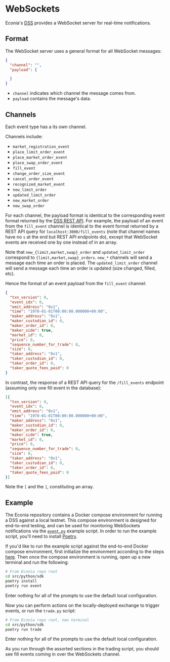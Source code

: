 # WebSockets

Econia's [DSS](./data-service-stack.md) provides a WebSocket server for real-time notifications.

## Format

The WebSocket server uses a general format for all WebSocket messages:

```json
{
  "channel": "",
  "payload": {

  }
}
```

- `channel` indicates which channel the message comes from.
- `payload` contains the message's data.

## Channels

Each event type has a its own channel.

Channels include:

- `market_registration_event`
- `place_limit_order_event`
- `place_market_order_event`
- `place_swap_order_event`
- `fill_event`
- `change_order_size_event`
- `cancel_order_event`
- `recognized_market_event`
- `new_limit_order`
- `updated_limit_order`
- `new_market_order`
- `new_swap_order`

For each channel, the payload format is identical to the corresponding event format returned by the [DSS REST API](./rest-api.md).
For example, the payload of an event from the `fill_event` channel is identical to the event format returned by a REST API query for `localhost:3000/fill_events` (note that channel names have no `s` at the end but REST API endpoints do), except that WebSocket events are received one by one instead of in an array.

Note that `new_{limit,market,swap}_order` and `updated_limit_order` correspond to `{limit,market,swap}_orders`.
`new_*` channels will send a message each time an order is placed.
The `updated_limit_order` channel will send a message each time an order is updated (size changed, filled, etc).

Hence the format of an event payload from the `fill_event` channel:

```json
{
  "txn_version": 0,
  "event_idx": 0,
  "emit_address": "0x1",
  "time": "1970-01-01T00:00:00.000000+00:00",
  "maker_address": "0x1",
  "maker_custodian_id": 0,
  "maker_order_id": 0,
  "maker_side": true,
  "market_id": 0,
  "price": 0,
  "sequence_number_for_trade": 0,
  "size": 0,
  "taker_address": "0x1",
  "taker_custodian_id": 0,
  "taker_order_id": 0,
  "taker_quote_fees_paid": 0
}
```

In contrast, the response of a REST API query for the `/fill_events` endpoint (assuming only one fill event in the database):

```json
[{
  "txn_version": 0,
  "event_idx": 0,
  "emit_address": "0x1",
  "time": "1970-01-01T00:00:00.000000+00:00",
  "maker_address": "0x1",
  "maker_custodian_id": 0,
  "maker_order_id": 0,
  "maker_side": true,
  "market_id": 0,
  "price": 0,
  "sequence_number_for_trade": 0,
  "size": 0,
  "taker_address": "0x1",
  "taker_custodian_id": 0,
  "taker_order_id": 0,
  "taker_quote_fees_paid": 0
}]
```

Note the `[` and the `]`, constituting an array.

## Example

The Econia repository contains a Docker compose environment for running a DSS against a local testnet.
This compose environment is designed for end-to-end testing, and can be used for monitoring WebSockets notifications via the [`event.py`](https://github.com/econia-labs/econia/blob/main/src/python/sdk/examples/event.py) example script.
In order to run the example script, you'll need to install [Poetry](https://python-poetry.org/docs/).

If you'd like to run the example script against the end-to-end Docker compose environment, first initialize the environment according to the steps [here](https://github.com/econia-labs/econia/blob/main/src/docker/README.md).
Then once the compose environment is running, open up a new terminal and run the following:

```sh
# From Econia repo root
cd src/python/sdk
poetry install
poetry run event
```

Enter nothing for all of the prompts to use the default local configuration.

Now you can perform actions on the locally-deployed exchange to trigger events, or run the `trade.py` script:

```sh
# From Econia repo root, new terminal
cd src/python/sdk
poetry run trade
```

Enter nothing for all of the prompts to use the default local configuration.

As you run through the assorted sections in the trading script, you should see fill events coming in over the WebSockets channel.
